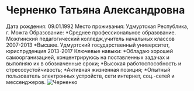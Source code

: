 # Черненко Татьяна Александровна
Дата рождения: 09.01.1992
Место проживания: Удмуртская Республика, г. Можга
Образование:
*Среднее профессиональное образование. Можгинский педагогический колледж,учитель начальных классов 2007-2013
*Высшее. Удмуртский государственный университет, юриспруденция 2013-2017
Ключевые навыки:
*Обладаю хорошей самоорганизацией, концентрируюсь на поставленных задачах и выполняю их в обозначенные сроки;
*Высокая работоспособность и стрессоустойчивость;
*Активная жизненная позиция;
*Опытный пользователь электронных устройств, сети интернет, соц.-сетей и мессенджеров.
![Черненко](C:\Users\User\Desktop\Черненко\img)
